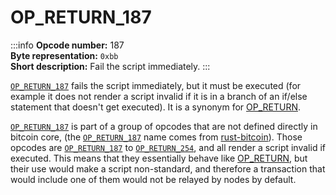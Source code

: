 # OP_RETURN_187
:::info
**Opcode number:** 187  
**Byte representation:** `0xbb`  
**Short description:** Fail the script immediately.
:::

[`OP_RETURN_187`](./OP_RETURN_187.md) fails the script immediately, but it must be executed (for example it does not render a script invalid if it is in a branch of an if/else statement that doesn't get executed). It is a synonym for [OP_RETURN](./OP_RETURN.md).

[`OP_RETURN_187`](./OP_RETURN_187.md) is part of a group of opcodes that are not defined directly in bitcoin core, (the [`OP_RETURN_187`](./OP_RETURN_187.md) name comes from [rust-bitcoin](https://docs.rs/bitcoin/latest/src/bitcoin/blockdata/opcodes.rs.html)). Those opcodes are [`OP_RETURN_187`](./OP_RETURN_187.md) to [`OP_RETURN_254`](./OP_RETURN_254.md), and all render a script invalid if executed. This means that they essentially behave like [OP_RETURN](./OP_RETURN.md), but their use would make a script non-standard, and therefore a transaction that would include one of them would not be relayed by nodes by default.
